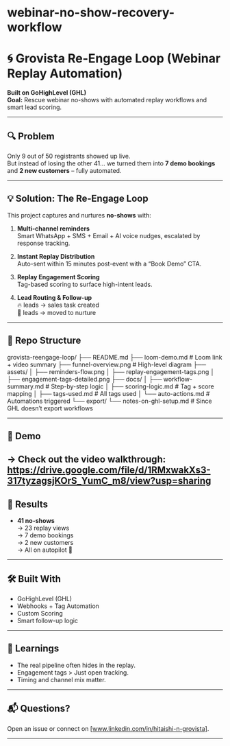 # webinar-no-show-recovery-workflow

# 🌀 Grovista Re-Engage Loop (Webinar Replay Automation)

**Built on GoHighLevel (GHL)**  
**Goal:** Rescue webinar no-shows with automated replay workflows and smart lead scoring.

---

## 🔍 Problem

Only 9 out of 50 registrants showed up live.  
But instead of losing the other 41... we turned them into **7 demo bookings** and **2 new customers** – fully automated.

---

## 💡 Solution: The Re-Engage Loop

This project captures and nurtures **no-shows** with:

1. **Multi-channel reminders**  
   Smart WhatsApp + SMS + Email + AI voice nudges, escalated by response tracking.

2. **Instant Replay Distribution**  
   Auto-sent within 15 minutes post-event with a “Book Demo” CTA.

3. **Replay Engagement Scoring**  
   Tag-based scoring to surface high-intent leads.

4. **Lead Routing & Follow-up**  
   🔥 leads → sales task created  
   🧊 leads → moved to nurture

---

## 📂 Repo Structure
grovista-reengage-loop/
├── README.md
├── loom-demo.md                # Loom link + video summary
├── funnel-overview.png         # High-level diagram
├── assets/
│   ├── reminders-flow.png
│   ├── replay-engagement-tags.png
│   ├── engagement-tags-detailed.png
├── docs/
│   ├── workflow-summary.md     # Step-by-step logic
│   ├── scoring-logic.md        # Tag + score mapping
│   ├── tags-used.md            # All tags used
│   └── auto-actions.md         # Automations triggered
└── export/
└── notes-on-ghl-setup.md   # Since GHL doesn’t export workflows

---

## 🎥 Demo

→ Check out the **video walkthrough**:
https://drive.google.com/file/d/1RMxwakXs3-317tyzagsjKOrS_YumC_m8/view?usp=sharing
---

## 🚀 Results

- **41 no-shows**  
→ 23 replay views  
→ 7 demo bookings  
→ 2 new customers  
→ All on autopilot 🎯

---

## 🛠 Built With

- GoHighLevel (GHL)
- Webhooks + Tag Automation
- Custom Scoring
- Smart follow-up logic

---

## 🧠 Learnings

- The real pipeline often hides in the replay.
- Engagement tags > Just open tracking.
- Timing and channel mix matter.

---

## 📬 Questions?

Open an issue or connect on [www.linkedin.com/in/hitaishi-n-grovista].

---
